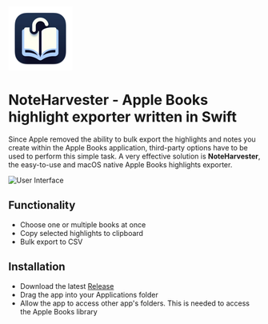 ![Logo](https://raw.githubusercontent.com/da-luggas/noteharvester/main/NoteHarvester/Assets.xcassets/AppIcon.appiconset/Group%201-128.png)
# NoteHarvester - Apple Books highlight exporter written in Swift

Since Apple removed the ability to bulk export the highlights and notes you create within the Apple Books application, third-party options have to be used to perform this simple task. A very effective solution is **NoteHarvester**, the easy-to-use and macOS native Apple Books highlights exporter.

![User Interface](https://i.postimg.cc/V6Rmn2mW/ezgif-4-b1c8a30981.gif)
## Functionality
- Choose one or multiple books at once
- Copy selected highlights to clipboard
- Bulk export to CSV

## Installation
- Download the latest [Release](https://github.com/da-luggas/NoteHarvester/releases)
- Drag the app into your Applications folder
- Allow the app to access other app's folders. This is needed to access the Apple Books library
